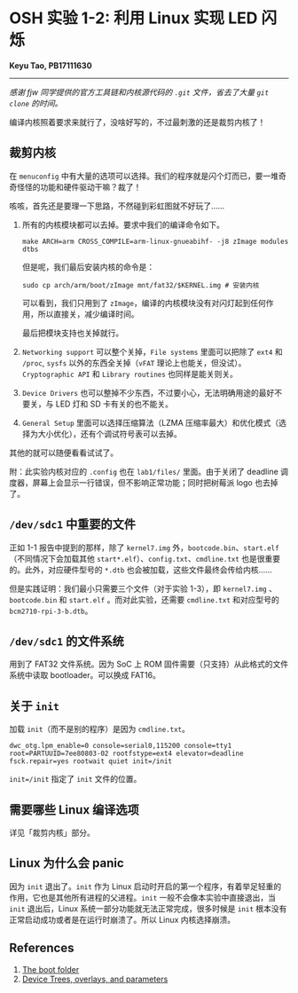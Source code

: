 # OSH 实验 1-2: 利用 Linux 实现 LED 闪烁

**Keyu Tao, PB17111630**

---

*感谢 fjw 同学提供的官方工具链和内核源代码的 `.git` 文件，省去了大量 `git clone` 的时间。*

编译内核照着要求来就行了，没啥好写的，不过最刺激的还是裁剪内核了！

## 裁剪内核

在 `menuconfig` 中有大量的选项可以选择。我们的程序就是闪个灯而已，要一堆奇奇怪怪的功能和硬件驱动干嘛？裁了！

咳咳，首先还是要理一下思路，不然碰到彩虹图就不好玩了……

1. 所有的内核模块都可以去掉。要求中我们的编译命令如下。

   ```shell
   make ARCH=arm CROSS_COMPILE=arm-linux-gnueabihf- -j8 zImage modules dtbs
   ```

   但是呢，我们最后安装内核的命令是：

   ```shell
   sudo cp arch/arm/boot/zImage mnt/fat32/$KERNEL.img # 安装内核
   ```

   可以看到，我们只用到了 `zImage`，编译的内核模块没有对闪灯起到任何作用，所以直接关，减少编译时间。

   最后把模块支持也关掉就行。

2. `Networking support` 可以整个关掉，`File systems` 里面可以把除了 `ext4` 和 `/proc`, `sysfs` 以外的东西全关掉（`vFAT` 理论上也能关，但没试）。`Cryptographic API` 和 `Library routines` 也同样是能关则关。

3. `Device Drivers` 也可以整掉不少东西，不过要小心，无法明确用途的最好不要关，与 LED 灯和 SD 卡有关的也不能关。

4. `General Setup` 里面可以选择压缩算法（LZMA 压缩率最大）和优化模式（选择为大小优化），还有个调试符号表可以去掉。

其他的就可以随便看看试试了。

附：此实验内核对应的 `.config` 也在 `lab1/files/` 里面。由于关闭了 deadline 调度器，屏幕上会显示一行错误，但不影响正常功能；同时把树莓派 logo 也去掉了。

## `/dev/sdc1` 中重要的文件

正如 1-1 报告中提到的那样，除了 `kernel7.img` 外，`bootcode.bin`、`start.elf` （不同情况下会加载其他 `start*.elf`）、`config.txt`、`cmdline.txt` 也是很重要的。此外，对应硬件型号的 `*.dtb` 也会被加载，这些文件最终会传给内核……

但是实践证明：我们最小只需要三个文件（对于实验 1-3），即 `kernel7.img` 、`bootcode.bin` 和 `start.elf` 。而对此实验，还需要 `cmdline.txt` 和对应型号的 `bcm2710-rpi-3-b.dtb`。

## `/dev/sdc1` 的文件系统

用到了 FAT32 文件系统。因为 SoC 上 ROM 固件需要（只支持）从此格式的文件系统中读取 bootloader。可以换成 FAT16。

## 关于 `init`

加载 `init`（而不是别的程序）是因为 `cmdline.txt`。

```
dwc_otg.lpm_enable=0 console=serial0,115200 console=tty1 root=PARTUUID=7ee80803-02 rootfstype=ext4 elevator=deadline fsck.repair=yes rootwait quiet init=/init
```

`init=/init` 指定了 `init` 文件的位置。

## 需要哪些 Linux 编译选项

详见「裁剪内核」部分。

## Linux 为什么会 panic

因为 `init` 退出了。`init` 作为 Linux 启动时开启的第一个程序，有着举足轻重的作用，它也是其他所有进程的父进程。`init` 一般不会像本实验中直接退出，当 `init` 退出后，Linux 系统一部分功能就无法正常完成，很多时候是 `init` 根本没有正常启动成功或者是在运行时崩溃了。所以 Linux 内核选择崩溃。

## References

1. [The boot folder](https://www.raspberrypi.org/documentation/configuration/boot_folder.md)
2. [Device Trees, overlays, and parameters](https://www.raspberrypi.org/documentation/configuration/device-tree.md)